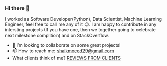 ### Hi there 👋

I worked as Software Developer(Python), Data Scientist, Machine Learning Engineer, feel free to call me any of it 😉. I am happy to contribute in any intersting projects (If you have one, then we together going to celebrate next milestone complition) and on StackOverflow.

- 👯 I’m looking to collaborate on some great projects!
- 📫 How to reach me: shaikmoeed29@gmail.com
- What clients think of me? [REVIEWS FROM CLIENTS](https://www.codementor.io/@shaikmoeed98)
<!--
**shaikmoeed/shaikmoeed** is a ✨ _special_ ✨ repository because its `README.md` (this file) appears on your GitHub profile.

Here are some ideas to get you started:

- 🔭 I’m currently working on ...
- 🌱 I’m currently learning ...
- 👯 I’m looking to collaborate on ...
- 🤔 I’m looking for help with ...
- 💬 Ask me about ...
- 📫 How to reach me: ...
- 😄 Pronouns: ...
- ⚡ Fun fact: ...
-->
